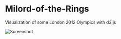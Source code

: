 # Milord-of-the-Rings
Visualization of some London 2012 Olympics with d3.js

![Screenshot](http://i.imgur.com/2BoJKpD.png)